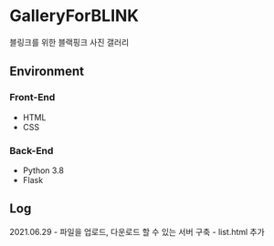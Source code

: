 # GalleryForBLINK
블링크를 위한 블랙핑크 사진 갤러리

<h2>Environment</h2>
<h3>Front-End</h3>
<ul>
  <li>HTML</li>
  <li>CSS</li>
</ul>

<h3>Back-End</h3>
<ul>
  <li>Python 3.8</li>
  <li>Flask</li>
 </ul>

<h2>Log</h2>
2021.06.29
- 파일을 업로드, 다운로드 할 수 있는 서버 구축
- list.html 추가
